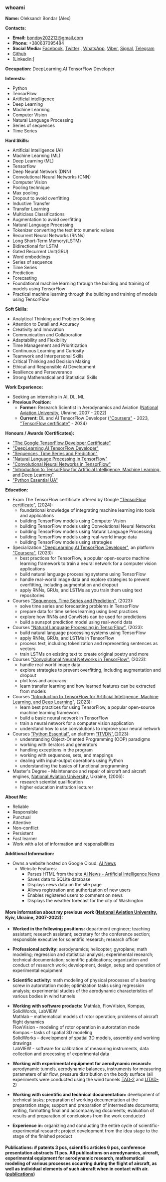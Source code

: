 ### whoami


**Name:** Oleksandr Bondar (Alex)

**Contacts:**
* **Email:** bondpy202212@gmail.com
* **Phone:** +380637095484
* **Social Media:** [Facebook](http://m.me/alexbondpy), [Twitter](https://twitter.com/alex_bondpy) , [WhatsApp]( https://api.whatsapp.com/send?phone=380637095484), [Viber](https://github.com/bondpy202212/Files/blob/main/viber/Viber.png), [Signal](https://signal.me/#eu/YDCCF6SVr7Cps1FpVqIUEehULEtrRDNsW69VnjlU6cJCDra_ghlC6JbEDRb0Ifqs), [Telegram](https://t.me/+380637095484)
* [Github]( https://github.com/bondpy202212)
* [Linkedin:]


**Occupation:** DeepLearning.AI TensorFlow Developer  

**Interests:**
* Python
* TensorFlow
* Artificial intelligence 
* Deep Learning 
* Machine Learning 
* Computer Vision
* Natural Language Processing
* Series of sequences
* Time Series

**Hard Skills:**
* Artificial Intelligence (AI)
* Machine Learning (ML)
* Deep Learning (ML)
* Tensorflow
* Deep Neural Network (DNN)
* Convolutional Neural Networks (CNN)
* Computer Vision
* Pooling technique
* Max pooling
* Dropout to avoid overfitting
* Inductive Transfer
* Transfer Learning
* Multiclass Classifications
* Augmentation to avoid overfitting
* Natural Language Processing
* Tokenizer converting the text into numeric values
* Recurrent Neural Networks (RNNs)
* Long Short-Term Memory(LSTM)
* Bidirectional for LSTM
* Gated Recurrent Unit(GRU)
* Word embeddings
* Series of sequence
* Time Series
* Prediction
* Forecasting
* Foundational machine learning through the building and training of models using TensorFlow
* Practical machine learning through the building and training of models using TensorFlow

**Soft Skills:**
* Analytical Thinking and Problem Solving
* Attention to Detail and Accuracy
* Creativity and Innovation
* Communication and Collaboration
* Adaptability and Flexibility
* Time Management and Prioritization
* Continuous Learning and Curiosity
* Teamwork and Interpersonal Skills
* Critical Thinking and Decision Making
* Ethical and Responsible AI Development
* Resilience and Perseverance
* Strong Mathematical and Statistical Skills


**Work Experience:**  
* Seeking an internship in AI,  DL,  ML
* **Previous Position:**
  * **Former:** Research Scientist in Aerodynamics and Aviation ([National Aviation University](https://nau.edu.ua/en/), Ukraine, 2007 - 2022)
  * **Current:**  DL and AI  TensorFlow Developer (["Coursera"](https://www.coursera.org/professional-certificates/tensorflow-in-practice) - 2023, ["TensorFlow certificate"](https://www.tensorflow.org/certificate) - 2024)

**Honours / Awards (Certificates):**
* ["The Google TensorFlow Developer Certificate"](https://www.credential.net/a05c1f58-662c-4551-a2aa-567c188f7556)
* ["DeepLearning.AI TensorFlow Developer"](https://coursera.org/share/57dd1debf3232d4752db67d75ed8d51b)
* ["Sequences, Time Series and Prediction"](https://coursera.org/share/a2d99c0589dba0b36384b5dd35653628)
* ["Natural Language Processing in TensorFlow"](https://coursera.org/share/9e09b10a498bc9de624c5124094963ab)
* ["Convolutional Neural Networks in TensorFlow"](https://coursera.org/share/36402e80133bef8d5cc8b56b923edf7f)
* ["Introduction to TensorFlow for Artificial Intelligence, Machine Learning, and Deep Learning"](https://coursera.org/share/c9bed23cab7ebfe7ee5eacc683b6caf6)
* ["Python Essential UA"](https://testprovider.com/ua/search-certificate/TP10093516)

**Education:**
* Exam The TensorFlow certificate offered by Google ["TensorFlow certificate"](https://www.tensorflow.org/certificate), (2024):
    - foundational knowledge of integrating machine learning into tools and applications
    - building TensorFlow models using Computer Vision
    - building TensorFlow models using Convolutional Neural Networks
    - building TensorFlow models using Natural Language Processing
    - building TensorFlow models using real-world image data
    - building TensorFlow models using strategies
* Specialization ["DeepLearning.AI TensorFlow Developer"](https://www.coursera.org/professional-certificates/tensorflow-in-practice), an platform ["Coursera"](https://www.coursera.org), (2023):
    - best practices for TensorFlow, a popular open-source machine learning framework to train a neural network for a computer vision applications
    - build natural language processing systems using TensorFlow
    - handle real-world image data and explore strategies to prevent overfitting, including augmentation and dropout
    - apply RNNs, GRUs, and LSTMs as you train them using text repositories
*  Courses ["Sequences, Time Series and Prediction"](https://www.coursera.org/learn/tensorflow-sequences-time-series-and-prediction), (2023):
    - solve time series and forecasting problems in TensorFlow
    - prepare data for time series learning using best practices
    - explore how RNNs and ConvNets can be used for predictions
    - build a sunspot prediction model using real-world data
*  Courses ["Natural Language Processing in TensorFlow"](https://www.coursera.org/learn/natural-language-processing-tensorflow), (2023):
    - build natural language processing systems using TensorFlow
    - apply RNNs, GRUs, and LSTMs in TensorFlow
    - process text, including tokenization and representing sentences as vectors
    - train LSTMs on existing text to create original poetry and more
*  Courses ["Convolutional Neural Networks in TensorFlow"](https://www.coursera.org/learn/convolutional-neural-networks-tensorflow), (2023):
    - handle real-world image data
    - explore strategies to prevent overfitting, including augmentation and dropout
    - plot loss and accuracy
    - learn transfer learning and how learned features can be extracted from models
*  Courses ["Introduction to TensorFlow for Artificial Intelligence, Machine Learning, and Deep Learning"](https://www.coursera.org/learn/introduction-tensorflow), (2023):
    - learn best practices for using TensorFlow, a popular open-source machine learning framework
    - build a basic neural network in TensorFlow
    - train a neural network for a computer vision application
    - understand how to use convolutions to improve your neural network
*  Courses ["Python Essential"](https://itvdn.com/ua/video/python-essential), an platform ["ITVDN"](https://itvdn.com/ua),(2023):
    - understanding Object-Oriented Programming (OOP) paradigms
    - working with iterators and generators
    - handling exceptions in the program
    - working with sequences, sets, and mappings
    - dealing with input-output operations using Python
    - understanding the basics of functional programming
*  Master's Degree - Maintenance and repair of aircraft and aircraft engines, [National Aviation University](https://nau.edu.ua/en/), Ukraine, (2006):
    - research scientist qualification
    - higher education institution lecturer


**About Me:**
* Reliable
* Responsible
* Punctual
* Attentive
* Non-conflict 
* Persistent
* Fast learner
* Work with a lot of information and responsibilities


**Additional Information:**

* Owns a website hosted on Google Cloud: [AI News](https://35.197.36.43)
  * Website Features:
    * Parses HTML from the site [AI News - Artificial Intelligence News](https://www.artificialintelligence-news.com)
    * Saves data to SQLite database
    * Displays news data on the site page
    * Allows registration and authorization of new users
    * Enables registered users to comment on news
    * Displays the weather forecast for the city of Washington

<!--
**More information about my previous work ([National Aviation University](https://nau.edu.ua/en/), Kyiv, Ukraine, 2007-2022):**
-->
#### More information about my previous work **([National Aviation University](https://nau.edu.ua/en/), Kyiv, Ukraine, 2007-2022):**

* **Worked in the following positions:** department engineer; teaching assistant; research assistant; secretary for the conference section;  responsible executive for scientific research; research officer

* **Professional activity:** aerodynamics; helicopter; gyroplane; math modeling; regression and statistical analysis; experimental research; technical documentation; scientific publications; organization and conduct of research work; development, design, setup and operation of experimental equipment

* **Scientific activity:** math modeling of physical processes of a bearing screw in autorotation mode; optimization tasks using regression analysis; experimental studies of the aerodynamic characteristics of various bodies in wind tunnels

* **Working with software products:** Mathlab, FlowVision, Kompas, SolidWords, LabVIEW\
Mathlab –  mathematical models of rotor operation; problems of aircraft flight dynamics\
FlowVision - modeling of rotor operation in autorotation mode\
Kompas – tasks of spatial 3D modeling\
SolidWorks – development of spatial 3D models, assembly and working drawings\
LabVIEW - software for calibration of measuring instruments, data collection and processing of experimental data


* **Working with experimental equipment for aerodynamic research:** aerodynamic tunnels, aerodynamic balances, instruments for measuring parameters of air flow, pressure distribution on the body surface  (all experiments were conducted using the wind tunnels [TAD-2](http://wt.nau.edu.ua/en/TAD2_Main.html) and [UTAD-2](http://wt.nau.edu.ua/en/UTAD2_Main.html))

* **Working with scientific and technical documentation:** development of technical tasks; preparation of working documentation at the preparation stage; support and preparation of intermediate documents; writing, formatting final and accompanying documents; evaluation of results and preparation of conclusions from the work conducted

* **Experience in:** organizing and conducting the entire cycle of scientific-experimental research; project development from the idea stage to the stage of the finished product

<!--**Publications:** patents 3 pcs, scientific articles 6 pcs, conference presentation abstracts 11 pcs. All publications on aerodynamics, aircraft, experimental equipment for aerodynamic research, mathematical modeling of various processes occurring during the flight of aircraft, as well as individual elements of such aircraft when in contact with air. ([publications](https://github.com/bondpy202212/publications/blob/main/README.md))-->

#### Publications: # patents 3 pcs, scientific articles 6 pcs, conference presentation abstracts 11 pcs. All publications on aerodynamics, aircraft, experimental equipment for aerodynamic research, mathematical modeling of various processes occurring during the flight of aircraft, as well as individual elements of such aircraft when in contact with air. ([publications](https://github.com/bondpy202212/publications/blob/main/README.md))




<!--
**bondpy202212/bondpy202212** is a ✨ _special_ ✨ repository because its `README.md` (this file) appears on your GitHub profile.

Here are some ideas to get you started:

- 🔭 I’m currently working on ...
- 🌱 I’m currently learning ...
- 👯 I’m looking to collaborate on ...
- 🤔 I’m looking for help with ...
- 💬 Ask me about ...
- 📫 How to reach me: ...
- 😄 Pronouns: ...
- ⚡ Fun fact: ...
-->
